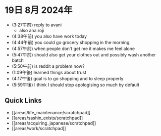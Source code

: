 # 19日 8月 2024年
- (3:27午前) reply to avani
  - also ana roji
- (4:38午前) you also have work today
- (4:44午前) you could go grocery shopping in the morning
- (4:57午前) when people don't get me it makes me feel alone
- (5:47午前) should also get your clothes out and possibly wash another batch
- (5:50午前) is reddit a problem now?
- (1:09午後) learned things about trust
- (4:17午後) goal is to go shopping and to sleep properly
- (5:59午後) I think I should stop apologising so much by default








 



## Quick Links
- [[areas/life_maintenance/scratchpad]]
- [[areas/sashin_exists/scratchpad]]
- [[areas/acquiring_japanese/scratchpad]]
- [[areas/work/scratchpad]]
